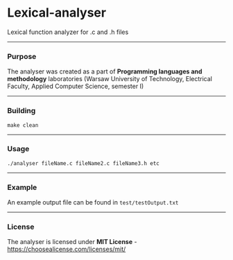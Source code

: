 # Lexical-analyser
Lexical function analyzer for .c and .h files

----------------------------------------------------

### Purpose
The analyser was created as a part of **Programming languages and methodology** laboratories (Warsaw University of Technology, Electrical Faculty, Applied Computer Science, semester I)

----------------------------------------------------

### Building
`make clean`

----------------------------------------------------

### Usage
`./analyser fileName.c fileName2.c fileName3.h etc`

----------------------------------------------------

### Example
An example output file can be found in `test/testOutput.txt`

----------------------------------------------------

### License
The analyser is licensed under **MIT License** - https://choosealicense.com/licenses/mit/
